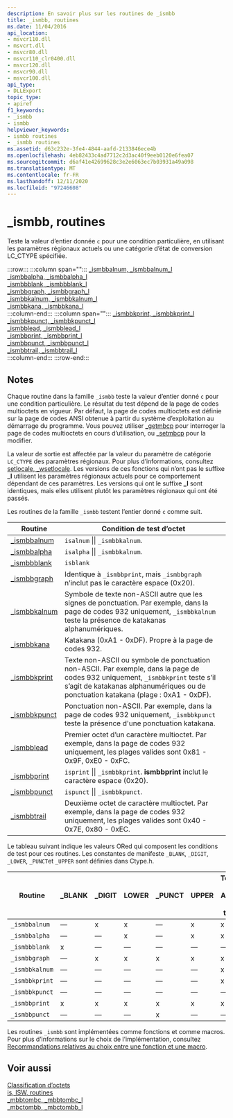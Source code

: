 ```yaml
---
description: En savoir plus sur les routines de _ismbb
title: _ismbb, routines
ms.date: 11/04/2016
api_location:
- msvcr110.dll
- msvcrt.dll
- msvcr80.dll
- msvcr110_clr0400.dll
- msvcr120.dll
- msvcr90.dll
- msvcr100.dll
api_type:
- DLLExport
topic_type:
- apiref
f1_keywords:
- _ismbb
- ismbb
helpviewer_keywords:
- ismbb routines
- _ismbb routines
ms.assetid: d63c232e-3fe4-4844-aafd-2133846ece4b
ms.openlocfilehash: 4eb82433c4ad7712c2d3ac40f9eeb0120e6fea07
ms.sourcegitcommit: d6af41e42699628c3e2e6063ec7b03931a49a098
ms.translationtype: MT
ms.contentlocale: fr-FR
ms.lasthandoff: 12/11/2020
ms.locfileid: "97246608"
---
```

# <a name="_ismbb-routines"></a>_ismbb, routines

Teste la valeur d’entier donnée `c` pour une condition particulière, en utilisant les paramètres régionaux actuels ou une catégorie d’état de conversion LC_CTYPE spécifiée.

:::row:::
   :::column span="":::
      [_ismbbalnum, _ismbbalnum_l](../c-runtime-library/reference/ismbbalnum-ismbbalnum-l.md)\
      [_ismbbalpha, _ismbbalpha_l](../c-runtime-library/reference/ismbbalpha-ismbbalpha-l.md)\
      [_ismbbblank, _ismbbblank_l](../c-runtime-library/reference/ismbbblank-ismbbblank-l.md)\
      [_ismbbgraph, _ismbbgraph_l](../c-runtime-library/reference/ismbbgraph-ismbbgraph-l.md)\
      [_ismbbkalnum, _ismbbkalnum_l](../c-runtime-library/reference/ismbbkalnum-ismbbkalnum-l.md)\
      [_ismbbkana, _ismbbkana_l](../c-runtime-library/reference/ismbbkana-ismbbkana-l.md)\
   :::column-end:::
   :::column span="":::
      [_ismbbkprint, _ismbbkprint_l](../c-runtime-library/reference/ismbbkprint-ismbbkprint-l.md)\
      [_ismbbkpunct, _ismbbkpunct_l](../c-runtime-library/reference/ismbbkpunct-ismbbkpunct-l.md)\
      [_ismbblead, _ismbblead_l](../c-runtime-library/reference/ismbblead-ismbblead-l.md)\
      [_ismbbprint, _ismbbprint_l](../c-runtime-library/reference/ismbbprint-ismbbprint-l.md)\
      [_ismbbpunct, _ismbbpunct_l](../c-runtime-library/reference/ismbbpunct-ismbbpunct-l.md)\
      [_ismbbtrail, _ismbbtrail_l](../c-runtime-library/reference/ismbbtrail-ismbbtrail-l.md)\
   :::column-end:::
:::row-end:::

## <a name="remarks"></a>Notes

Chaque routine dans la famille `_ismbb` teste la valeur d’entier donné `c` pour une condition particulière. Le résultat du test dépend de la page de codes multioctets en vigueur. Par défaut, la page de codes multioctets est définie sur la page de codes ANSI obtenue à partir du système d’exploitation au démarrage du programme. Vous pouvez utiliser [_getmbcp](../c-runtime-library/reference/getmbcp.md) pour interroger la page de codes multioctets en cours d’utilisation, ou [_setmbcp](../c-runtime-library/reference/setmbcp.md) pour la modifier.

La valeur de sortie est affectée par la valeur du paramètre de catégorie `LC_CTYPE` des paramètres régionaux. Pour plus d’informations, consultez [setlocale, _wsetlocale](../c-runtime-library/reference/setlocale-wsetlocale.md). Les versions de ces fonctions qui n’ont pas le suffixe **_l** utilisent les paramètres régionaux actuels pour ce comportement dépendant de ces paramètres. Les versions qui ont le suffixe **_l** sont identiques, mais elles utilisent plutôt les paramètres régionaux qui ont été passés.

Les routines de la famille `_ismbb` testent l’entier donné `c` comme suit.

|Routine|Condition de test d’octet|
|-------------|-------------------------|
|[_ismbbalnum](../c-runtime-library/reference/ismbbalnum-ismbbalnum-l.md)|`isalnum` &#124;&#124; `_ismbbkalnum`.|
|[_ismbbalpha](reference/ismbbalpha-ismbbalpha-l.md)|`isalpha` &#124;&#124; `_ismbbkalnum`.|
|[_ismbbblank](../c-runtime-library/reference/ismbbblank-ismbbblank-l.md)|`isblank`|
|[_ismbbgraph](../c-runtime-library/reference/ismbbgraph-ismbbgraph-l.md)|Identique à `_ismbbprint`, mais `_ismbbgraph` n’inclut pas le caractère espace (0x20).|
|[_ismbbkalnum](../c-runtime-library/reference/ismbbkalnum-ismbbkalnum-l.md)|Symbole de texte non-ASCII autre que les signes de ponctuation. Par exemple, dans la page de codes 932 uniquement, `_ismbbkalnum` teste la présence de katakanas alphanumériques.|
|[_ismbbkana](../c-runtime-library/reference/ismbbkana-ismbbkana-l.md)|Katakana (0xA1 - 0xDF). Propre à la page de codes 932.|
|[_ismbbkprint](../c-runtime-library/reference/ismbbkprint-ismbbkprint-l.md)|Texte non-ASCII ou symbole de ponctuation non-ASCII. Par exemple, dans la page de codes 932 uniquement, `_ismbbkprint` teste s’il s’agit de katakanas alphanumériques ou de ponctuation katakana (plage : 0xA1 - 0xDF).|
|[_ismbbkpunct](../c-runtime-library/reference/ismbbkpunct-ismbbkpunct-l.md)|Ponctuation non-ASCII. Par exemple, dans la page de codes 932 uniquement, `_ismbbkpunct` teste la présence d'une ponctuation katakana.|
|[_ismbblead](../c-runtime-library/reference/ismbblead-ismbblead-l.md)|Premier octet d’un caractère multioctet. Par exemple, dans la page de codes 932 uniquement, les plages valides sont 0x81 - 0x9F, 0xE0 - 0xFC.|
|[_ismbbprint](../c-runtime-library/reference/ismbbprint-ismbbprint-l.md)|`isprint` &#124;&#124; `_ismbbkprint`. **ismbbprint** inclut le caractère espace (0x20).|
|[_ismbbpunct](../c-runtime-library/reference/ismbbpunct-ismbbpunct-l.md)|`ispunct` &#124;&#124; `_ismbbkpunct`.|
|[_ismbbtrail](../c-runtime-library/reference/ismbbtrail-ismbbtrail-l.md)|Deuxième octet de caractère multioctet. Par exemple, dans la page de codes 932 uniquement, les plages valides sont 0x40 - 0x7E, 0x80 - 0xEC.|

Le tableau suivant indique les valeurs ORed qui composent les conditions de test pour ces routines. Les constantes de manifeste `_BLANK`, `_DIGIT`, `_LOWER`, `_PUNCT`et `_UPPER` sont définies dans Ctype.h.

|Routine|_BLANK|_DIGIT|LOWER|_PUNCT|UPPER|Texte<br /><br /> ASCII<br /><br /> text|Texte<br /><br /> ASCII<br /><br /> ASCII|
|-------------|-------------|-------------|-----------|-------------|-----------|------------------------------|-------------------------------|
|`_ismbbalnum`|—|x|x|—|x|x|—|
|`_ismbbalpha`|—|—|x|—|x|x|—|
|`_ismbbblank`|x|—|—|—|—|—|—|
|`_ismbbgraph`|—|x|x|x|x|x|x|
|`_ismbbkalnum`|—|—|—|—|—|x|—|
|`_ismbbkprint`|—|—|—|—|—|x|x|
|`_ismbbkpunct`|—|—|—|—|—|—|x|
|`_ismbbprint`|x|x|x|x|x|x|x|
|`_ismbbpunct`|—|—|—|x|—|—|x|

Les routines `_ismbb` sont implémentées comme fonctions et comme macros. Pour plus d’informations sur le choix de l’implémentation, consultez [Recommandations relatives au choix entre une fonction et une macro](../c-runtime-library/recommendations-for-choosing-between-functions-and-macros.md).

## <a name="see-also"></a>Voir aussi

[Classification d’octets](../c-runtime-library/byte-classification.md)<br/>
[is, ISW, routines](../c-runtime-library/is-isw-routines.md)<br/>
[_mbbtombc, _mbbtombc_l](../c-runtime-library/reference/mbbtombc-mbbtombc-l.md)<br/>
[_mbctombb, _mbctombb_l](../c-runtime-library/reference/mbctombb-mbctombb-l.md)
